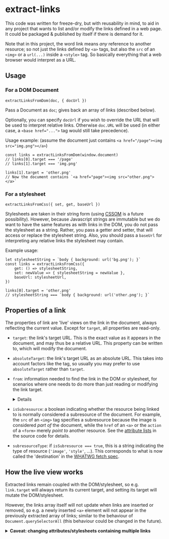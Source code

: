 # extract-links

This code was written for freeze-dry, but with reusability in mind, to aid in any project that wants to list and/or modify the links defined in a web page. It could be packaged & published by itself if there is demand for it.

Note that in this project, the word link means *any* reference to another resource; so not just the links defined by `<a>` tags, but also the `src` of an `<img>` or a `url(...)` inside a `<style>` tag. So basically everything that a web browser would interpret as a URL.

## Usage

### For a DOM Document

    extractLinksFromDom(doc, { docUrl })

Pass a Document as `doc`; gives back an array of links (described below).

Optionally, you can specify `docUrl` if you wish to override the URL that will be used to interpret
relative links. Otherwise `doc.URL` will be used (in either case, a `<base href="...">` tag would
still take precedence).

Usage example: (assume the document just contains `<a href="/page"><img src="img.png"></a>`)

    const links = extractLinksFromDom(window.document)
    // links[0].target === '/page'
    // links[1].target === 'img.png'

    links[1].target = 'other.png'
    // Now the document contains `<a href="page"><img src="other.png"></a>`

### For a stylesheet

    extractLinksFromCss({ set, get, baseUrl })

Stylesheets are taken in their string form (using [CSSOM] is a future possibility). However, because Javascript strings are immutable but we do want to have the same features as with links in the DOM, you do not pass the stylesheet as a string. Rather, you pass a getter and setter, that will access or replace the stylesheet string. Also, you should pass a `baseUrl` for interpreting any relative links the stylesheet may contain.

Example usage:

    let stylesheetString = `body { background: url('bg.png'); }`
    const links = extractLinksFromCss({
        get: () => stylesheetString,
        set: newValue => { stylesheetString = newValue },
        baseUrl: stylesheetUrl,
    })

    links[0].target = 'other.png'
    // stylesheetString === `body { background: url('other.png'); }`

## Properties of a link

The properties of link are 'live' views on the link in the document, always reflecting the current value. Except for `target`, all properties are read-only.

- `target`: the link's target URL. This is the exact value as it appears in the document, and may thus be a relative URL. This property can be written to, which will modify the document.

- `absoluteTarget`: the link's target URL as an absolute URL. This takes into account factors like the <base href="..."> tag, so usually you may prefer to use `absoluteTarget` rather than `target`.

- `from`: information needed to find the link in the DOM or stylesheet, for scenarios where one
  needs to do more than just reading or modifying the link target.

  <details>

  In order to point to the various types of places a link URL may be located, the `from` property
  can take different forms. For links in the DOM:
  - if defined in an element's attribute:
    `{ element, attribute, rangeWithinAttribute: [ start, end ] }`
  - if defined in text (only possible inside a `<style>` tag):
    `{ element, rangeWithinTextContent: [ start, end ] }`

  For links in a CSS stylesheet (i.e. using `extractLinksFromCss`):
  - `{ range: [ start, end ] }`

  As usual, range ends are exclusive; so `start - end === link.target.length` holds.
  </details>

- `isSubresource`: a boolean indicating whether the resource being linked to is normally considered
  a subresource of the document. For example, the `src` of an `<img>` tag specifies a subresource
  because the image is considered *part of* the document, while the `href` of an `<a>` or the
  `action` of a `<form>` merely *point to* another resource. See the [attribute lists][] in the
  source code for details.

- `subresourceType`: if `isSubresource === true`, this is a string indicating the type of resource (`'image'`, `'style'`, ...). This corresponds to what is now called the 'destination' in the [WHATWG fetch spec][].

## How the live view works

Extracted links remain coupled with the DOM/stylesheet, so e.g. `link.target` will always return its current target, and setting its target will mutate the DOM/stylesheet.

However, the links array itself will not update when links are inserted or removed, so e.g. a newly inserted `<a>` element will not appear in the previously extracted array of links; similar to the behaviour of `Document.querySelectorAll` (this behaviour could be changed in the future).

<details><summary><b>
Caveat: changing attributes/stylesheets containing multiple links
</b></summary>

Sometimes a single string define multiple links, such as the `srcset` of an `<img>`, the `style` of
any element, as well as the text content of a `<style>` element or stylesheet. Because there is no
identifier to distinguish the individual links, the links are identified by their index in the array
of extracted links. This means that if by modifying the attribute/stylesheet you insert or remove a
link, previously extracted links will now correspond to different links than you may expect.

Say, our body contains:

    <img id="myImage" srcset="normal.png" srcset="huge.png 8x, large.png 2x">

And we run:

    const links = extractLinksFromDom(window.document)
    const srcsetLinks = links.filter(link => link.from.attribute === 'srcset')

    const largeLink = srcsetLinks[1]
    // largeLink.target === 'large.png'

    myImage.setAttribute('srcset', 'huge.png 8x, big.png 4x, large.png 2x')
    // largeLink.target === 'big.png'

Perhaps to your surprise, `largeLink.target === 'big.png'`, because that is now the second link in
the `srcset`. In any case, we would have to run extractLinksFromDom again to get all three links.
</details>

[WHATWG fetch spec]: https://fetch.spec.whatwg.org/#concept-request-destination (as of 2018-05-17)
[attribute lists]: url-attributes/attribute-lists.js
[CSSOM]: https://www.w3.org/TR/cssom-1/
